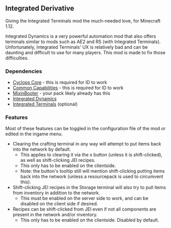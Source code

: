 ## Integrated Derivative

Giving the Integrated Terminals mod the much-needed love, for Minecraft 1.12.

Integrated Dynamics is a very powerful automation mod that also offers terminals similar to mods such as AE2 and RS (with Integrated Terminals). Unfortunately, Integrated Terminals' UX is relatively bad and can be daunting and difficult to use for many players. This mod is made to fix those difficulties.

### Dependencies

* [Cyclops Core](https://www.curseforge.com/minecraft/mc-mods/cyclops-core) - this is required for ID to work
* [Common Capabilities](https://www.curseforge.com/minecraft/mc-mods/common-capabilities) - this is required for ID to work
* [MixinBooter](https://www.curseforge.com/minecraft/mc-mods/mixin-booter) - your pack likely already has this
* [Integrated Dynamics](https://www.curseforge.com/minecraft/mc-mods/integrated-dynamics)
* [Integrated Terminals](https://www.curseforge.com/minecraft/mc-mods/integrated-terminals) (optional)

### Features

Most of these features can be toggled in the configuration file of the mod or edited in the ingame menu.

* Clearing the crafting terminal in any way will attempt to put items back into the network by default.
  * This applies to clearing it via the x button (unless it is shift-clicked), as well as shift-clicking JEI recipes.
  * This only has to be enabled on the clientside.
  * Note: the button's tooltip still will mention shift-clicking putting items back into the network (unless a resourcepack is used to circumvent this).
* Shift-clicking JEI recipes in the Storage terminal will also try to pull items from inventory in addition to the network.
  * This must be enabled on the server side to work, and can be disabled on the client side if desired.
* Recipes can be shift-clicked from JEI even if not all components are present in the network and/or inventory.
  * This only has to be enabled on the clientside. Disabled by default.
